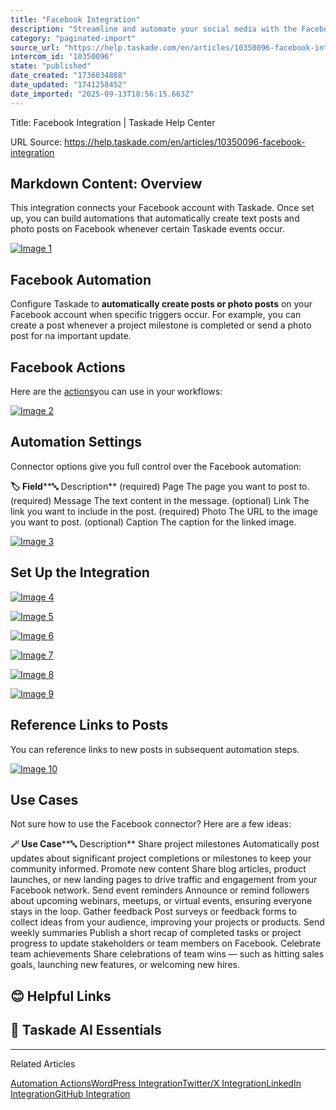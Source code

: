 ```yaml
---
title: "Facebook Integration"
description: "Streamline and automate your social media with the Facebook integration."
category: "paginated-import"
source_url: "https://help.taskade.com/en/articles/10350096-facebook-integration"
intercom_id: "10350096"
state: "published"
date_created: "1736034868"
date_updated: "1741258452"
date_imported: "2025-09-13T18:56:15.663Z"
---
```


Title: Facebook Integration | Taskade Help Center

URL Source: https://help.taskade.com/en/articles/10350096-facebook-integration

Markdown Content:
**Overview**
------------

This integration connects your Facebook account with Taskade. Once set up, you can build automations that automatically create text posts and photo posts on Facebook whenever certain Taskade events occur.

[![Image 1](https://downloads.intercomcdn.com/i/o/plyqw4hf/1348790271/d5378060a736db13d10017510321/facebook-integration-2.jpg?expires=1757791800&signature=a3cda7e3039a758898970e7ea2e7c233ab4deca8c84dd509c9354a83c499a118&req=dSMjHs53nYNYWPMW1HO4zYSwSkVioFLGwUZzC1oVVl0v8l735nlbi40J3gYN%0ADqCRB3wa5RZCwjFJwKA%3D%0A)](https://downloads.intercomcdn.com/i/o/plyqw4hf/1348790271/d5378060a736db13d10017510321/facebook-integration-2.jpg?expires=1757791800&signature=a3cda7e3039a758898970e7ea2e7c233ab4deca8c84dd509c9354a83c499a118&req=dSMjHs53nYNYWPMW1HO4zYSwSkVioFLGwUZzC1oVVl0v8l735nlbi40J3gYN%0ADqCRB3wa5RZCwjFJwKA%3D%0A)

**Facebook Automation**
-----------------------

Configure Taskade to **automatically create posts or photo posts** on your Facebook account when specific triggers occur. For example, you can create a post whenever a project milestone is completed or send a photo post for na important update.

**Facebook Actions**
--------------------

Here are the [actions](https://intercom.help/taskade/en/articles/8958467)you can use in your workflows:

[![Image 2](https://downloads.intercomcdn.com/i/o/plyqw4hf/1348790273/4cd0bc8da3b4a61704a5f1b099a5/facebook-integration-1.jpg?expires=1757791800&signature=b06f2b4f20dc70be3895c8a4c29e60f5f9b2afaddd7f0463905876364fa02a3d&req=dSMjHs53nYNYWvMW1HO4zR7I5bthyp1lV4yCDgvIabT2jZKH50c%2BsVC7QnLo%0APM8VCn9GVFP8Rtf6SgQ%3D%0A)](https://downloads.intercomcdn.com/i/o/plyqw4hf/1348790273/4cd0bc8da3b4a61704a5f1b099a5/facebook-integration-1.jpg?expires=1757791800&signature=b06f2b4f20dc70be3895c8a4c29e60f5f9b2afaddd7f0463905876364fa02a3d&req=dSMjHs53nYNYWvMW1HO4zR7I5bthyp1lV4yCDgvIabT2jZKH50c%2BsVC7QnLo%0APM8VCn9GVFP8Rtf6SgQ%3D%0A)

**Automation Settings**
-----------------------

Connector options give you full control over the Facebook automation:

**🏷️ Field****🔤 Description**
(required) Page The page you want to post to.
(required) Message The text content in the message.
(optional) Link The link you want to include in the post.
(required) Photo The URL to the image you want to post.
(optional) Caption The caption for the linked image.

[![Image 3](https://downloads.intercomcdn.com/i/o/plyqw4hf/1348790279/e09a39580583230c1fb089befc35/facebook-integration-2.jpg?expires=1757791800&signature=6fce2123c6659ca1792764d9dad8dc8015534da3071f47de63f6f27c41f7e5bf&req=dSMjHs53nYNYUPMW1HO4zYyE%2B1iuYV5lVtYJ16Ll20TBSNtliouM3vHs%2F8iZ%0AqMPXRSZ8e8M8Y%2F2%2FVmM%3D%0A)](https://downloads.intercomcdn.com/i/o/plyqw4hf/1348790279/e09a39580583230c1fb089befc35/facebook-integration-2.jpg?expires=1757791800&signature=6fce2123c6659ca1792764d9dad8dc8015534da3071f47de63f6f27c41f7e5bf&req=dSMjHs53nYNYUPMW1HO4zYyE%2B1iuYV5lVtYJ16Ll20TBSNtliouM3vHs%2F8iZ%0AqMPXRSZ8e8M8Y%2F2%2FVmM%3D%0A)

**Set Up the Integration**
--------------------------

[![Image 4](https://downloads.intercomcdn.com/i/o/plyqw4hf/1348790278/48805e8343a5492d9e76ddf3b841/connect-facebook.jpg?expires=1757791800&signature=818dbd0385ad26e4192a19e3c3725ad3b00a6e19c9bf374ca8b84e52a95c1b5d&req=dSMjHs53nYNYUfMW1HO4zT%2Ffq2rwShob%2Bv7MR4umVTLzi6G6BX%2FOJw6czBUb%0A%2FE%2FGrFaVquHZMNdE7vY%3D%0A)](https://downloads.intercomcdn.com/i/o/plyqw4hf/1348790278/48805e8343a5492d9e76ddf3b841/connect-facebook.jpg?expires=1757791800&signature=818dbd0385ad26e4192a19e3c3725ad3b00a6e19c9bf374ca8b84e52a95c1b5d&req=dSMjHs53nYNYUfMW1HO4zT%2Ffq2rwShob%2Bv7MR4umVTLzi6G6BX%2FOJw6czBUb%0A%2FE%2FGrFaVquHZMNdE7vY%3D%0A)

[![Image 5](https://downloads.intercomcdn.com/i/o/plyqw4hf/1348790274/e5422bcf64baab81a92e01fef622/configure-facebook-1.jpg?expires=1757791800&signature=3c278bdc12122ef7e24b116915a754e659bba8431f9d60f5bfe0e754b0f83371&req=dSMjHs53nYNYXfMW1HO4zVL5%2B5vrP9AaMqDz4wvKj6iP11GZmEtnPGF8STin%0AIsdKxuLbrLXizxua%2FuE%3D%0A)](https://downloads.intercomcdn.com/i/o/plyqw4hf/1348790274/e5422bcf64baab81a92e01fef622/configure-facebook-1.jpg?expires=1757791800&signature=3c278bdc12122ef7e24b116915a754e659bba8431f9d60f5bfe0e754b0f83371&req=dSMjHs53nYNYXfMW1HO4zVL5%2B5vrP9AaMqDz4wvKj6iP11GZmEtnPGF8STin%0AIsdKxuLbrLXizxua%2FuE%3D%0A)

[![Image 6](https://downloads.intercomcdn.com/i/o/plyqw4hf/1348790270/e890b30490c6b13a66a2427453b8/configure-facebook-2.jpg?expires=1757791800&signature=5b5dff5c875c1f8193060abefb5fb2275dbb83b7104b6a7d798f518377862b41&req=dSMjHs53nYNYWfMW1HO4zX82Svya8tMoj3WD8Y7M8JuGrhgiwZo5sELLlge9%0A7fWqeEibmxnS7HtlOiE%3D%0A)](https://downloads.intercomcdn.com/i/o/plyqw4hf/1348790270/e890b30490c6b13a66a2427453b8/configure-facebook-2.jpg?expires=1757791800&signature=5b5dff5c875c1f8193060abefb5fb2275dbb83b7104b6a7d798f518377862b41&req=dSMjHs53nYNYWfMW1HO4zX82Svya8tMoj3WD8Y7M8JuGrhgiwZo5sELLlge9%0A7fWqeEibmxnS7HtlOiE%3D%0A)

[![Image 7](https://downloads.intercomcdn.com/i/o/plyqw4hf/1348790276/ee368497eaacfc6c4289649111c4/configure-facebook-3.jpg?expires=1757791800&signature=de1623c31b77fcc946d0a0342f97fbc42cfd097e160ccf9af2aa321d5daf3a65&req=dSMjHs53nYNYX%2FMW1HO4za4Hg4MFjPFw9HkoH%2Bq4VzotaP8vpqPXTNQnTUDB%0A29bvhPA9g7vCNO1OA5w%3D%0A)](https://downloads.intercomcdn.com/i/o/plyqw4hf/1348790276/ee368497eaacfc6c4289649111c4/configure-facebook-3.jpg?expires=1757791800&signature=de1623c31b77fcc946d0a0342f97fbc42cfd097e160ccf9af2aa321d5daf3a65&req=dSMjHs53nYNYX%2FMW1HO4za4Hg4MFjPFw9HkoH%2Bq4VzotaP8vpqPXTNQnTUDB%0A29bvhPA9g7vCNO1OA5w%3D%0A)

[![Image 8](https://downloads.intercomcdn.com/i/o/plyqw4hf/1348790285/7a6ad5e501c64394030fff4fb611/configure-facebook-5.jpg?expires=1757791800&signature=6e0c576e20fe317b3cd6f6ad95d16dd51817f9427cf743b5d6d303d26d617251&req=dSMjHs53nYNXXPMW1HO4zfHWPRw7OJlcX4Hq3PhMH8dSlpnxwZO5wU1g4%2FVk%0AIclfv9TrjGkS4BreOUI%3D%0A)](https://downloads.intercomcdn.com/i/o/plyqw4hf/1348790285/7a6ad5e501c64394030fff4fb611/configure-facebook-5.jpg?expires=1757791800&signature=6e0c576e20fe317b3cd6f6ad95d16dd51817f9427cf743b5d6d303d26d617251&req=dSMjHs53nYNXXPMW1HO4zfHWPRw7OJlcX4Hq3PhMH8dSlpnxwZO5wU1g4%2FVk%0AIclfv9TrjGkS4BreOUI%3D%0A)

[![Image 9](https://downloads.intercomcdn.com/i/o/plyqw4hf/1348790283/9d449bdf43b184a6f68016e42f0a/configure-facebook-6.jpg?expires=1757791800&signature=d20cda64035ca38185887c7282eae30d4c7ecc64e3ff03b62fe7ac316b9a81bf&req=dSMjHs53nYNXWvMW1HO4zaOTJyJ8oHK3j5hwrH4%2BFGr1Gf9JlSu1TznqyjEv%0An9ooPcz8VvfCFfJPOVA%3D%0A)](https://downloads.intercomcdn.com/i/o/plyqw4hf/1348790283/9d449bdf43b184a6f68016e42f0a/configure-facebook-6.jpg?expires=1757791800&signature=d20cda64035ca38185887c7282eae30d4c7ecc64e3ff03b62fe7ac316b9a81bf&req=dSMjHs53nYNXWvMW1HO4zaOTJyJ8oHK3j5hwrH4%2BFGr1Gf9JlSu1TznqyjEv%0An9ooPcz8VvfCFfJPOVA%3D%0A)

**Reference Links to Posts**
----------------------------

You can reference links to new posts in subsequent automation steps.

[![Image 10](https://downloads.intercomcdn.com/i/o/plyqw4hf/1348790284/959f050a496363681462a1e1ada6/reference-facebook-post.jpg?expires=1757791800&signature=5f84fcc25a1664143787bc0c5655633f190a3c5436ac48cdfc703b39296e48ef&req=dSMjHs53nYNXXfMW1HO4zZH%2Bnme4degV7TfrUiTcKSDmfrZuf%2FqCad3blZ2R%0A%2FsUFjCFldUlxcEktphU%3D%0A)](https://downloads.intercomcdn.com/i/o/plyqw4hf/1348790284/959f050a496363681462a1e1ada6/reference-facebook-post.jpg?expires=1757791800&signature=5f84fcc25a1664143787bc0c5655633f190a3c5436ac48cdfc703b39296e48ef&req=dSMjHs53nYNXXfMW1HO4zZH%2Bnme4degV7TfrUiTcKSDmfrZuf%2FqCad3blZ2R%0A%2FsUFjCFldUlxcEktphU%3D%0A)

**Use Cases**
-------------

Not sure how to use the Facebook connector? Here are a few ideas:

**🪄 Use Case****🔤 Description**
Share project milestones Automatically post updates about significant project completions or milestones to keep your community informed.
Promote new content Share blog articles, product launches, or new landing pages to drive traffic and engagement from your Facebook network.
Send event reminders Announce or remind followers about upcoming webinars, meetups, or virtual events, ensuring everyone stays in the loop.
Gather feedback Post surveys or feedback forms to collect ideas from your audience, improving your projects or products.
Send weekly summaries Publish a short recap of completed tasks or project progress to update stakeholders or team members on Facebook.
Celebrate team achievements Share celebrations of team wins — such as hitting sales goals, launching new features, or welcoming new hires.

**😊 Helpful Links**
--------------------

🤖 **Taskade AI Essentials**
----------------------------

* * *

Related Articles

[Automation Actions](https://help.taskade.com/en/articles/8958470-automation-actions)[WordPress Integration](https://help.taskade.com/en/articles/8958481-wordpress-integration)[Twitter/X Integration](https://help.taskade.com/en/articles/9941823-twitter-x-integration)[LinkedIn Integration](https://help.taskade.com/en/articles/9994380-linkedin-integration)[GitHub Integration](https://help.taskade.com/en/articles/10393224-github-integration)
